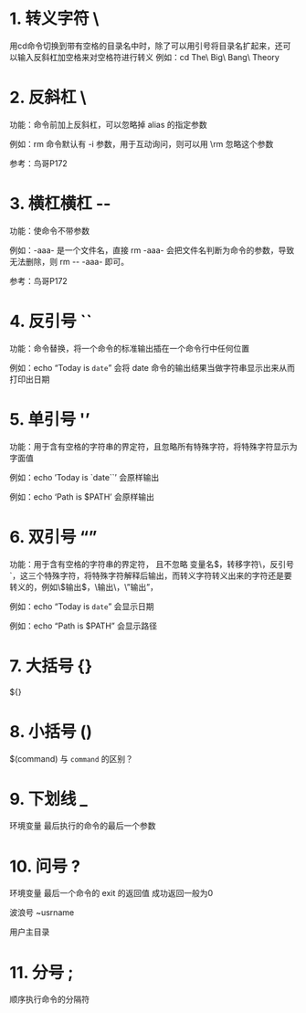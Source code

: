 # 1. 转义字符 \\

用cd命令切换到带有空格的目录名中时，除了可以用引号将目录名扩起来，还可以输入反斜杠加空格来对空格符进行转义
例如：cd The\ Big\ Bang\ Theory

# 2. 反斜杠 \\

功能：命令前加上反斜杠，可以忽略掉 alias 的指定参数

例如：rm 命令默认有 -i 参数，用于互动询问，则可以用 \rm 忽略这个参数

参考：鸟哥P172

# 3. 横杠横杠 --

功能：使命令不带参数

例如：-aaa- 是一个文件名，直接 rm -aaa- 会把文件名判断为命令的参数，导致无法删除，则 rm -- -aaa- 即可。

参考：鸟哥P172

# 4. 反引号 ``

功能：命令替换，将一个命令的标准输出插在一个命令行中任何位置

例如：echo “Today is `date`” 会将 date 命令的输出结果当做字符串显示出来从而打印出日期

# 5. 单引号 '’

功能：用于含有空格的字符串的界定符，且忽略所有特殊字符，将特殊字符显示为字面值

例如：echo ’Today is `date``’ 会原样输出

例如：echo ‘Path is $PATH’ 会原样输出

# 6. 双引号 “”

功能：用于含有空格的字符串的界定符， 且不忽略 变量名$，转移字符\，反引号`，这三个特殊字符，将特殊字符解释后输出，而转义字符转义出来的字符还是要转义的，例如\$输出$，\\输出\，\”输出”，

例如：echo “Today is `date`” 会显示日期

例如：echo “Path is $PATH” 会显示路径

# 7. 大括号 {}

${}

# 8. 小括号 ()

$(command) 与 `command` 的区别？

# 9. 下划线 _

环境变量 最后执行的命令的最后一个参数

# 10. 问号 ?

环境变量 最后一个命令的 exit 的返回值 成功返回一般为0

波浪号 ~usrname

用户主目录

# 11. 分号 ;

顺序执行命令的分隔符
